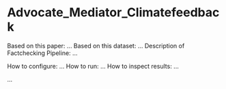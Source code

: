 
# Advocate_Mediator_Climatefeedback

Based on this paper: ...
Based on this dataset: ...
Description of Factchecking Pipeline: ...

How to configure: ...
How to run: ...
How to inspect results: ...

...